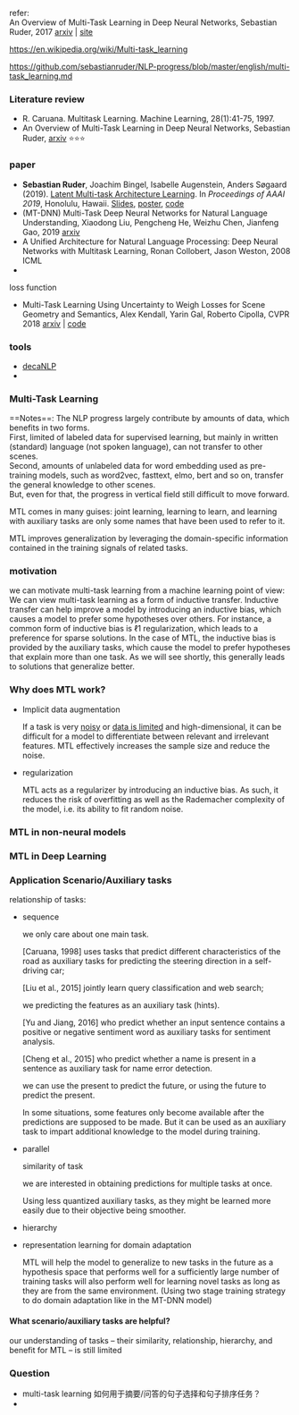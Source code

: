 refer:<br>An Overview of Multi-Task Learning in Deep Neural Networks, Sebastian Ruder, 2017 [arxiv](https://arxiv.org/abs/1706.05098) | [site](http://ruder.io/multi-task/) 



https://en.wikipedia.org/wiki/Multi-task_learning

https://github.com/sebastianruder/NLP-progress/blob/master/english/multi-task_learning.md



### Literature review

+ R. Caruana. Multitask Learning. Machine Learning, 28(1):41-75, 1997.
+ An Overview of Multi-Task Learning in Deep Neural Networks, Sebastian Ruder, [arxiv](https://arxiv.org/abs/1706.05098) :star::star::star:

### paper

+ **Sebastian Ruder**, Joachim Bingel, Isabelle Augenstein, Anders Søgaard (2019). [Latent Multi-task Architecture Learning](https://arxiv.org/abs/1705.08142). In *Proceedings of AAAI 2019*, Honolulu, Hawaii. [Slides](https://drive.google.com/file/d/1To0SNI9PJS0Roqt0vJyHnCLyKqukwnxE/view?usp=sharing), [poster](https://drive.google.com/file/d/1KmgFeKva0roXaBavz2dpUZ6t6wydRVDh/view?usp=sharing), [code](https://github.com/sebastianruder/sluice-networks) 
+ (MT-DNN) Multi-Task Deep Neural Networks for Natural Language Understanding, Xiaodong Liu, Pengcheng He, Weizhu Chen, Jianfeng Gao, 2019 [arxiv](https://arxiv.org/abs/1901.11504) 
+ A Unified Architecture for Natural Language Processing: Deep Neural Networks with Multitask Learning, Ronan Collobert, Jason Weston, 2008 ICML
+ 

loss function

+ Multi-Task Learning Using Uncertainty to Weigh Losses for Scene Geometry and Semantics, Alex Kendall, Yarin Gal, Roberto Cipolla, CVPR 2018 [arxiv](https://arxiv.org/abs/1705.07115) | [code](https://github.com/yaringal/multi-task-learning-example) 

### tools

- [decaNLP](https://github.com/salesforce/decaNLP) 
- 



### Multi-Task Learning

==Notes==: The NLP progress largely contribute by amounts of data, which benefits in two forms. <br>First, limited of labeled data for supervised learning, but mainly in written (standard) language (not spoken language), can not transfer to other scenes.<br>Second, amounts of unlabeled data for word embedding used as pre-training models, such as word2vec, fasttext, elmo, bert and so on, transfer the general knowledge to other scenes. <br>But, even for that, the progress in vertical field still difficult to move forward.  

MTL comes in many guises: joint learning, learning to learn, and learning with auxiliary tasks are only some names that have been used to refer to it. 

MTL improves generalization by leveraging the domain-specific information contained in the training signals of related tasks.

### motivation

we can motivate multi-task learning from a machine learning point of view: We can view multi-task learning as a form of inductive transfer. Inductive transfer can help improve a model by introducing an inductive bias, which causes a model to prefer some hypotheses over others. For instance, a common form of inductive bias is ℓ1 regularization, which leads to a preference for sparse solutions. In the case of MTL, the inductive bias is provided by the auxiliary tasks, which cause the model to prefer hypotheses that explain more than one task. As we will see shortly, this generally leads to solutions that generalize better.

### Why does MTL work?

+ Implicit data augmentation

  If a task is very <u>noisy</u> or <u>data is limited</u> and high-dimensional, it can be difficult for a model to differentiate between relevant and irrelevant features. MTL effectively increases the sample size and reduce the noise.

+ regularization

  MTL acts as a regularizer by introducing an inductive bias. As such, it reduces the risk of overfitting as well as the Rademacher complexity of the model, i.e. its ability to fit random noise.

  




### MTL in non-neural models



### MTL in Deep Learning





### Application Scenario/Auxiliary tasks

relationship of tasks:

- sequence

  we only care about one main task.

  [Caruana, 1998] uses tasks that predict different characteristics of the road as auxiliary tasks for predicting the steering direction in a self-driving car;

  [Liu et al., 2015] jointly learn query classification and web search;

  

  we predicting the features as an auxiliary task (hints).

  [Yu and Jiang, 2016] who predict whether an input sentence contains a positive or negative sentiment word as auxiliary tasks for sentiment analysis.

  [Cheng et al., 2015] who predict whether a name is present in a sentence as auxiliary task for name error detection.

  

  we can use the present to predict the future, or using the future to predict the present.

  In some situations, some features only become available after the predictions are supposed to be made. But it can be used as an auxiliary task to impart additional knowledge to the model during training.

  

  

- parallel

  similarity of task

  we are interested in obtaining predictions for multiple tasks at once.

  

  Using less quantized auxiliary tasks, as they might be learned more easily due to their objective being smoother.

- hierarchy

  

  

- representation learning for domain adaptation

  MTL will help the model to generalize to new tasks in the future as a hypothesis space that performs well for a sufficiently large number of training tasks will also perform well for learning novel tasks as long as they are from the same environment. (Using two stage training strategy to do domain adaptation like in the MT-DNN model)



#### What  scenario/auxiliary tasks are helpful?

our understanding of tasks – their similarity, relationship, hierarchy, and benefit for MTL – is still limited



### Question

+ multi-task learning 如何用于摘要/问答的句子选择和句子排序任务？
+ 



